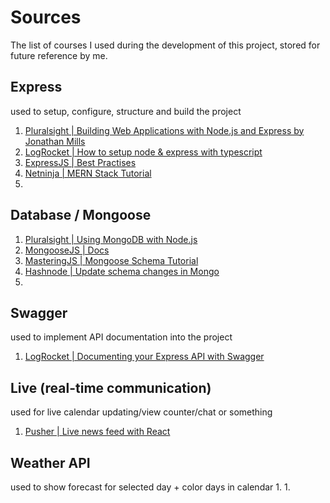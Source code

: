 # Sources
The list of courses I used during the development of this project, stored for future reference by me.

## Express
used to setup, configure, structure and build the project
1. [Pluralsight | Building Web Applications with Node.js and Express by Jonathan Mills](https://app.pluralsight.com/library/courses/239b7a55-7c44-4106-8c6c-f935f6c140db/table-of-contents)
1. [LogRocket | How to setup node & express with typescript](https://blog.logrocket.com/how-to-set-up-node-typescript-express/)
1. [ExpressJS | Best Practises](https://expressjs.com/en/advanced/best-practice-performance.html)
1. [Netninja | MERN Stack Tutorial](https://netninja.dev/courses/mern-stack-tutorial/lectures/41024096)
1. 

## Database / Mongoose
1. [Pluralsight | Using MongoDB with Node.js](https://app.pluralsight.com/library/courses/mongodb-nodejs/table-of-contents)
1. [MongooseJS | Docs](https://mongoosejs.com/docs/index.html)
1. [MasteringJS | Mongoose Schema Tutorial](https://masteringjs.io/tutorials/mongoose/schema)
1. [Hashnode | Update schema changes in Mongo](https://hashnode.com/post/how-do-you-update-schema-changes-in-mongodb-ciwsye7me00jpy35320lv3mne)
1. 

## Swagger
used to implement API documentation into the project
1. [LogRocket | Documenting your Express API with Swagger](https://blog.logrocket.com/documenting-your-express-api-with-swagger/)
<!-- 1. [Medium | Maintaining REST API Documentation with Node.js — Part I](https://medium.com/pipedrive-engineering/maintaining-rest-api-documentation-with-node-js-part-i-65e9700e3b30)
1. [Medium | Maintaining REST API Documentation with Node.js — Part II ](https://medium.com/pipedrive-engineering/maintaining-rest-api-documentation-with-node-js-part-ii-26d1a622d3fe) -->


## Live (real-time communication)
used for live calendar updating/view counter/chat or something
1. [Pusher | Live news feed with React](https://pusher.com/tutorials/live-news-feed-react/)

## Weather API
used to show forecast for selected day + color days in calendar
1. 
1. 